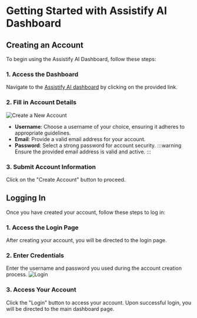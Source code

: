 # Getting Started with Assistify AI Dashboard

## Creating an Account

To begin using the Assistify AI Dashboard, follow these steps:

### 1. Access the Dashboard
Navigate to the [Assistify AI dashboard](https://assistifyai.org/) by clicking on the provided link.

### 2. Fill in Account Details
![Create a New Account](https://i.imgur.com/pDpaBq0.png)
- **Username**: Choose a username of your choice, ensuring it adheres to appropriate guidelines.
- **Email**: Provide a valid email address for your account.
- **Password**: Select a strong password for account security.
   :::warning
   Ensure the provided email address is valid and active.
   :::

### 3. Submit Account Information
Click on the "Create Account" button to proceed.

## Logging In

Once you have created your account, follow these steps to log in:

### 1. Access the Login Page
After creating your account, you will be directed to the login page.

### 2. Enter Credentials
Enter the username and password you used during the account creation process.
![Login](https://i.imgur.com/yz7sqFi.png)

### 3. Access Your Account
Click the "Login" button to access your account. Upon successful login, you will be directed to the main dashboard page.
